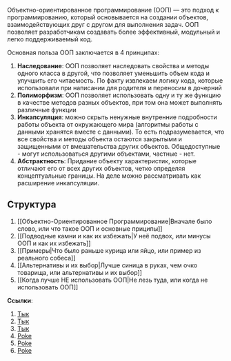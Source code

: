 Объектно-ориентированное программирование (ООП) — это подход к программированию, который основывается на создании объектов, взаимодействующих друг с другом для выполнения задач. ООП позволяет разработчикам создавать более эффективный, модульный и легко поддерживаемый код.

Основная польза ООП заключается в 4 принципах:

1. **Наследование**: ООП позволяет наследовать свойства и методы одного класса в другой, что позволяет уменьшить объем кода и улучшить его читаемость. По факту извлекаем логику кода, которые использовали при написании для родителя и переносим в дочерний
2. **Полиморфизм**: ООП позволяет использовать одну и ту же функцию в качестве методов разных объектов, при том она может выполнять различные функции
3. **Инкапсуляция**: можно скрыть ненужные внутренние подробности работы объекта от окружающего мира (алгоритмы работы с данными хранятся вместе с данными). То есть подразумевается, что все свойства и методы объекта остаются закрытыми и защищенными от вмешательства других объектов. Общедоступные - могут использоваться другими объектами, частные - нет.
4. **Абстрактность**: Придание объекту характеристик, которые отличают его от всех других объектов, четко определяя концептуальные границы. На деле можно рассматривать как расширение инкапсуляции.

## Структура

1. [[Объектно-Ориентированное Программирование|Вначале было слово, или что такое ООП и основные приципы]]
2. [[Подводные камни и как их избежать|У неё подвох, или минусы ООП и как их избежать]]
3. [[Примеры|Что было раньше курица или яйцо, или пример из реального собеса]]
4. [[Альтернативы и их выбор|Лучше синица в руках, чем очко товарища, или альтернативы и их выбор]]
5. [[Когда лучше НЕ использовать ООП|Не лезь туда, или когда не использовать ООП]]

**Ссылки**:

1. <a href="https://ru.wikipedia.org/wiki/%D0%9E%D0%B1%D1%8A%D0%B5%D0%BA%D1%82%D0%BD%D0%BE-%D0%BE%D1%80%D0%B8%D0%B5%D0%BD%D1%82%D0%B8%D1%80%D0%BE%D0%B2%D0%B0%D0%BD%D0%BD%D0%BE%D0%B5_%D0%BF%D1%80%D0%BE%D0%B3%D1%80%D0%B0%D0%BC%D0%BC%D0%B8%D1%80%D0%BE%D0%B2%D0%B0%D0%BD%D0%B8%D0%B5"> Тык </a>
2. <a href="https://habr.com/ru/articles/463125/ "> Тык </a>
3. <a href="https://flexberry.github.io/ru/gbt_ood.html "> Тык </a>
4. <a href="https://en.wikipedia.org/wiki/Object-oriented_programming"> Poke </a>
5. <a href="https://www.techtarget.com/searchapparchitecture/definition/object-oriented-programming-OOP#:~:text=Object-oriented programming (OOP) is a computer programming model,has unique attributes and behavior"> Poke </a>
6. <a href="https://towardsdatascience.com/object-oriented-programming-explained-simply-for-data-scientists-ce2c7b5db1d"> Poke </a>
